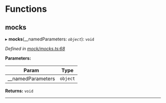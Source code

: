 

# Functions

<a id="mocks"></a>

##  mocks

▸ **mocks**(__namedParameters: *`object`*): `void`

*Defined in [mock/mocks.ts:68](https://github.com/polkadot-js/api/blob/60d3d63/packages/api-provider/src/mock/mocks.ts#L68)*

**Parameters:**

| Param | Type |
| ------ | ------ |
| __namedParameters | `object` |

**Returns:** `void`

___

